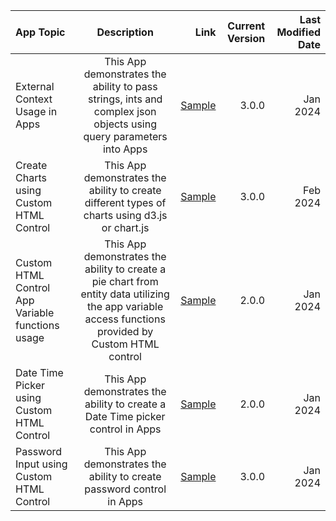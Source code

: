 | App Topic      | Description | Link     | Current Version | Last Modified Date | 
| :---        |    :----:   |          ---: | ---: | ---: |
| External Context Usage in Apps      | This App demonstrates the ability to pass strings, ints and complex json objects using query parameters into Apps       |  [Sample](https://github.com/UiPath/AppsClientSample/blob/master/demo-apps/expressions/ExternalContext_3.0.0_DemoApp.uiapp) |3.0.0 | Jan 2024| 
| Create Charts using Custom HTML Control       | This App demonstrates the ability to create different types of charts using d3.js or chart.js       |  [Sample](https://github.com/UiPath/AppsClientSample/blob/master/demo-apps/controls/custom-html/CustomHTMLChart_DemoApp.uiapp) |3.0.0| Feb 2024| 
| Custom HTML Control App Variable functions usage      | This App demonstrates the ability to create a pie chart from entity data utilizing the app variable access functions provided by Custom HTML control |  [Sample](https://github.com/UiPath/AppsClientSample/blob/master/demo-apps/controls/custom-html/CustomHTMLPieChart_DemoApp.zip) |2.0.0| Jan 2024| 
| Date Time Picker using Custom HTML Control     | This App demonstrates the ability to create a Date Time picker control in Apps |  [Sample](https://github.com/UiPath/AppsClientSample/blob/master/demo-apps/controls/custom-html/CustomHTMLDateTimeControl_DemoApp.uiapp) |2.0.0| Jan 2024| 
| Password Input using Custom HTML Control     | This App demonstrates the ability to create password control in Apps |  [Sample](https://github.com/UiPath/AppsClientSample/blob/master/demo-apps/controls/custom-html/CustomHTMLPasswordControl_DemoApp.uiapp) |3.0.0 | Jan 2024| 

